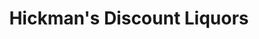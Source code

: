 ---
title: "Hickman's Discount Liquors"
url: /ocean-view/hickmans-discount-liquors/
shop: Spirituosen
---